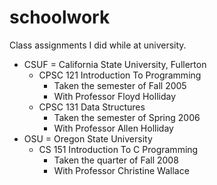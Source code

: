 # schoolwork
Class assignments I did while at university.

* CSUF = California State University, Fullerton
  * CPSC 121 Introduction To Programming
    * Taken the semester of Fall 2005
    * With Professor Floyd Holliday
  * CPSC 131 Data Structures
    * Taken the semester of Spring 2006
    * With Professor Allen Holliday
* OSU = Oregon State University
  * CS 151 Introduction To C Programming
    * Taken the quarter of Fall 2008
    * With Professor Christine Wallace
